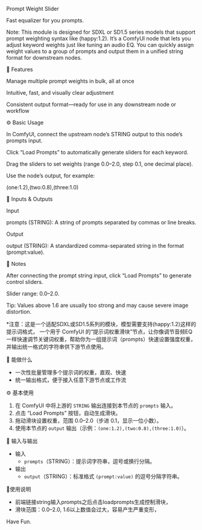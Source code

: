 Prompt Weight Slider

Fast equalizer for you prompts.

Note: This module is designed for SDXL or SD1.5 series models that support prompt weighting syntax like (happy:1.2).
It’s a ComfyUI node that lets you adjust keyword weights just like tuning an audio EQ. You can quickly assign weight values to a group of prompts and output them in a unified string format for downstream nodes.

🌟 Features

Manage multiple prompt weights in bulk, all at once

Intuitive, fast, and visually clear adjustment

Consistent output format—ready for use in any downstream node or workflow


⚙️ Basic Usage

In ComfyUI, connect the upstream node’s STRING output to this node’s prompts input.

Click “Load Prompts” to automatically generate sliders for each keyword.

Drag the sliders to set weights (range 0.0–2.0, step 0.1, one decimal place).

Use the node’s output, for example:

(one:1.2),(two:0.8),(three:1.0)


🔌 Inputs & Outputs

Input

prompts (STRING): A string of prompts separated by commas or line breaks.

Output

output (STRING): A standardized comma-separated string in the format (prompt:value).


📝 Notes

After connecting the prompt string input, click “Load Prompts” to generate control sliders.

Slider range: 0.0–2.0.

Tip: Values above 1.6 are usually too strong and may cause severe image distortion.



*注意：这是一个适配SDXL或SD1.5系列的模块，模型需要支持(happy:1.2)这样的提示词格式，
一个用于 ComfyUI 的“提示词权重滑块”节点，让你像调节音频EQ一样快速调节关键词权重，帮助你为一组提示词（prompts）快速设置强度权重，并输出统一格式的字符串供下游节点使用。

🌟 能做什么
- 一次性批量管理多个提示词的权重，直观、快速
- 统一输出格式，便于接入任意下游节点或工作流


⚙️  基本使用
1. 在 ComfyUI 中将上游的 `STRING` 输出连接到本节点的 `prompts` 输入。
2. 点击 “Load Prompts” 按钮，自动生成滑块。
3. 拖动滑块设置权重，范围 0.0–2.0（步进 0.1，显示一位小数）。
4. 使用本节点的 `output` 输出（示例：`(one:1.2),(two:0.8),(three:1.0)`）。

🔌 输入与输出
- 输入
  - `prompts`（STRING）：提示词字符串，逗号或换行分隔。
- 输出
  - `output`（STRING）：标准格式 `(prompt:value)` 的逗号分隔字符串。

📝使用说明
- 前端链接string输入prompts之后点击loadprompts生成控制滑块，
- 滑块范围：0.0–2.0, 1.6以上数值会过大，容易产生严重变形，


Have Fun.


